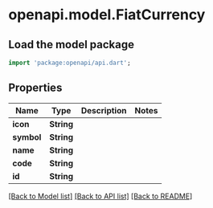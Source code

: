 # openapi.model.FiatCurrency

## Load the model package
```dart
import 'package:openapi/api.dart';
```

## Properties
Name | Type | Description | Notes
------------ | ------------- | ------------- | -------------
**icon** | **String** |  | 
**symbol** | **String** |  | 
**name** | **String** |  | 
**code** | **String** |  | 
**id** | **String** |  | 

[[Back to Model list]](../README.md#documentation-for-models) [[Back to API list]](../README.md#documentation-for-api-endpoints) [[Back to README]](../README.md)


